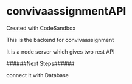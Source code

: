 # convivaassignmentAPI
Created with CodeSandbox

This is the backend for convivaassignment 

It is a node server which gives two rest API

######Next Steps######

connect it with Database
